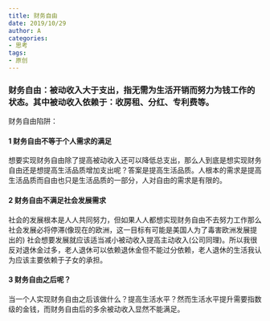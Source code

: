 ```yaml
---
title: 财务自由
date: 2019/10/29
author: A
categories:
- 思考
tags:
- 原创
---
```


### 财务自由：被动收入大于支出，指无需为生活开销而努力为钱工作的状态。其中被动收入依赖于：收房租、分红、专利费等。

财务自由陷阱：

#### 1 财务自由不等于个人需求的满足
想要实现财务自由除了提高被动收入还可以降低总支出，那么人到底是想实现财务自由还是想提高生活品质增加支出呢？答案是提高生活品质。人根本的需求是提高生活品质而自由也只是生活品质的一部分，人对自由的需求是有限的。
#### 2 财务自由不满足社会发展需求
社会的发展根本是人人共同努力，但如果人人都想实现财务自由不去努力工作那么社会发展必将停滞(像现在的欧洲，这一目标有可能是美国人为了毒害欧洲发展提出的)
社会想要发展就应该适当减小被动收入提高主动收入(公司同理)。所以我很反对退休金过多，老人退休可以依赖退休金但不能过分依赖，老人退休的生活我认为应该主要依赖于子女的承担。
#### 3 财务自由之后呢？
当一个人实现财务自由之后该做什么？提高生活水平？然而生活水平提升需要指数级的金钱，而财务自由后的多余被动收入显然不能满足。